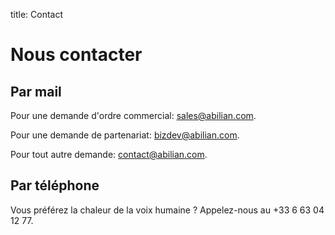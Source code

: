 title: Contact

# Nous contacter

## Par mail

Pour une demande d'ordre commercial: [sales@abilian.com](mailto:sales@abilian.com).

Pour une demande de partenariat: [bizdev@abilian.com](mailto:bizdev@abilian.com).

Pour tout autre demande: [contact@abilian.com](mailto:contact@abilian.com).


## Par téléphone

Vous préférez la chaleur de la voix humaine ? Appelez-nous au +33 6 63 04 12 77.


<!--
## Dans le monde réel

Rien ne remplace les contacts "IRL" (dans la vraie vie). Pour nous rendre visite,  dans
nos bureau au 23, avenue d'Italie, 75013, Paris, France (demandez Abilian à
l'accueil).

<iframe width="425" height="350" frameborder="0" scrolling="no" marginheight="0" marginwidth="0" src="https://maps.google.com/maps?q=23,+avenue+d'Italie,75013&amp;ie=UTF8&amp;hq=&amp;hnear=23+Avenue+d'Italie,+75013+Paris,+%C3%8Ele-de-France,+France&amp;t=m&amp;z=14&amp;ll=48.82836,2.356641&amp;output=embed"></iframe><br /><small><a href="https://maps.google.com/maps?q=23,+avenue+d'Italie,75013&amp;ie=UTF8&amp;hq=&amp;hnear=23+Avenue+d'Italie,+75013+Paris,+%C3%8Ele-de-France,+France&amp;t=m&amp;z=14&amp;ll=48.82836,2.356641&amp;source=embed" style="color:#0000FF;text-align:left">View Larger Map</a></small>

-->
